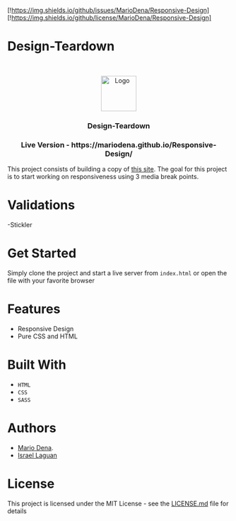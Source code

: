 [!https://img.shields.io/github/issues/MarioDena/Responsive-Design]
[!https://img.shields.io/github/license/MarioDena/Responsive-Design]

# Design-Teardown
<br />
<p align="center">
  <a href="https://github.com/MarioDena">
    <img src="https://mariodena.github.io/blog/assets/img/sample/Logo.jpg" alt="Logo" width="80" height="80">
  </a>

  <h3 align="center">
	 Design-Teardown
  </h3>

  <h3 align="center">
	 Live Version - https://mariodena.github.io/Responsive-Design/
  </h3>

   This project consists of building a copy of [this site](https://thenextweb.com/). The goal for this project is to start working on responsiveness using 3 media break points.

# Validations

-Stickler

# Get Started

Simply clone the project and start a live server from `index.html` or open the file with your favorite browser


# Features

* Responsive Design
* Pure CSS and HTML


# Built With

* `HTML` 
* `CSS` 
* `SASS` 

# Authors

* [Mario Dena](https://github.com/MarioDena).
* [Israel Laguan](https://github.com/Israel-Laguan)

# License

This project is licensed under the MIT License - see the [LICENSE.md](LICENSE.md) file for details 
